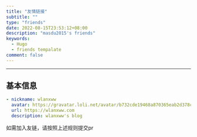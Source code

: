 ```yaml
---
title: "友情链接"
subtitle: ""
type: "friends"
date: 2022-08-15T23:53:12+08:00
description: "masdu2015's friends"
keywords: 
  - Hugo
  - friends tempalate
comment: false
---
```


<!-- When you set data `friends.yml` in `yourProject/data/` directory, it will be automatically loaded here. -->
---
<!-- You can define additional content below for this page. -->
## 基本信息

```yaml
- nickname: wlanxww
  avatar: https://gravatar.loli.net/avatar/b732cde19468a870365eab2d378cd819?s=100&d=identicon
  url: https://wlanxww.com
  description: wlanxww's blog
```
如需加入友链，请按照上述规则提交pr